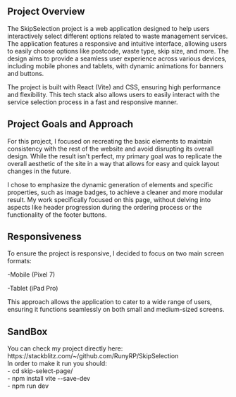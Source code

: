 <h2>Project Overview</h2>
The SkipSelection project is a web application designed to help users interactively select different options related to waste management services. The application features a responsive and intuitive interface, allowing users to easily choose options like postcode, waste type, skip size, and more. The design aims to provide a seamless user experience across various devices, including mobile phones and tablets, with dynamic animations for banners and buttons.

The project is built with React (Vite) and CSS, ensuring high performance and flexibility. This tech stack also allows users to easily interact with the service selection process in a fast and responsive manner.

<h2>Project Goals and Approach</h2>
For this project, I focused on recreating the basic elements to maintain consistency with the rest of the website and avoid disrupting its overall design. While the result isn't perfect, my primary goal was to replicate the overall aesthetic of the site in a way that allows for easy and quick layout changes in the future.<br/>

I chose to emphasize the dynamic generation of elements and specific properties, such as image badges, to achieve a cleaner and more modular result. My work specifically focused on this page, without delving into aspects like header progression during the ordering process or the functionality of the footer buttons.<br/>

<h2>Responsiveness</h2>
To ensure the project is responsive, I decided to focus on two main screen formats:<br/>

-Mobile (Pixel 7)<br/>

-Tablet (iPad Pro)<br/>

This approach allows the application to cater to a wide range of users, ensuring it functions seamlessly on both small and medium-sized screens.

<h2>SandBox</h2>
You can check my project directly here: https://stackblitz.com/~/github.com/RunyRP/SkipSelection <br/>
In order to make it run you should:<br/>
- cd skip-select-page/<br/>
- npm install vite --save-dev<br/>
- npm run dev<br/>

